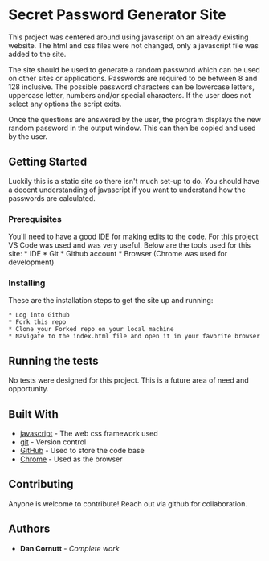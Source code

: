 # Secret Password Generator Site
This project was centered around using javascript on an already existing website. The html and css files were not changed, only a javascript file was added to the site.

The site should be used to generate a random password which can be used on other sites or applications. Passwords are required to be between 8 and 128 inclusive. The possible password characters can be lowercase letters, uppercase letter, numbers and/or special characters. If the user does not select any options the script exits.

Once the questions are answered by the user, the program displays the new random password in the output window. This can then be copied and used by the user.

## Getting Started

Luckily this is a static site so there isn't much set-up to do. You should have a decent understanding of javascript if you want to understand how the passwords are calculated.

### Prerequisites

You'll need to have a good IDE for making edits to the code. For this project VS Code was used and was very useful.
Below are the tools used for this site:
    * IDE
    * Git
    * Github account
    * Browser (Chrome was used for development)

### Installing

These are the installation steps to get the site up and running:

    * Log into Github
    * Fork this repo
    * Clone your Forked repo on your local machine
    * Navigate to the index.html file and open it in your favorite browser

## Running the tests

No tests were designed for this project. This is a future area of need and opportunity.


## Built With

* [javascript](https://www.javascript.com/) - The web css framework used
* [git](https://git-scm.com/) - Version control
* [GitHub](https://github.com/) - Used to store the code base
* [Chrome](https://www.google.com/chrome/) - Used as the browser

## Contributing

Anyone is welcome to contribute! Reach out via github for collaboration.

## Authors

* **Dan Cornutt** - *Complete work*